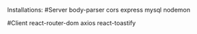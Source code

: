 Installations:
#Server
body-parser
cors
express
mysql
nodemon

#Client
react-router-dom
axios
react-toastify